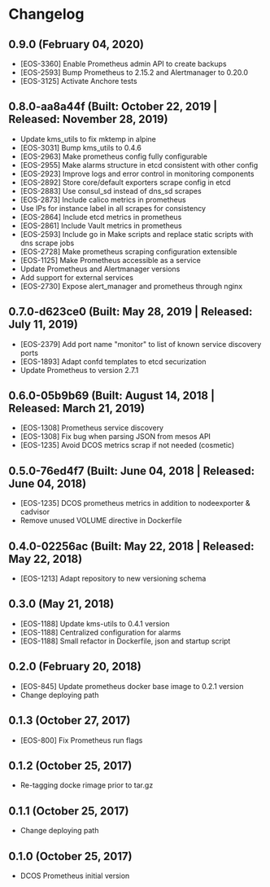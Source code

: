 # Changelog

## 0.9.0 (February 04, 2020)

* [EOS-3360] Enable Prometheus admin API to create backups
* [EOS-2593] Bump Prometheus to 2.15.2 and Alertmanager to 0.20.0
* [EOS-3125] Activate Anchore tests

## 0.8.0-aa8a44f (Built: October 22, 2019 | Released: November 28, 2019)

* Update kms_utils to fix mktemp in alpine
* [EOS-3031] Bump kms_utils to 0.4.6
* [EOS-2963] Make prometheus config fully configurable
* [EOS-2955] Make alarms structure in etcd consistent with other config
* [EOS-2923] Improve logs and error control in monitoring components
* [EOS-2892] Store core/default exporters scrape config in etcd
* [EOS-2883] Use consul_sd instead of dns_sd scrapes
* [EOS-2873] Include calico metrics in prometheus
* Use IPs for instance label in all scrapes for consistency
* [EOS-2864] Include etcd metrics in prometheus
* [EOS-2861] Include Vault metrics in prometheus
* [EOS-2593] Include go in Make scripts and replace static scripts with dns scrape jobs 
* [EOS-2728] Make prometheus scraping configuration extensible
* [EOS-1125] Make Prometheus accessible as a service
* Update Prometheus and Alertmanager versions
* Add support for external services
* [EOS-2730] Expose alert_manager and prometheus through nginx

## 0.7.0-d623ce0 (Built: May 28, 2019 | Released: July 11, 2019)

* [EOS-2379] Add port name "monitor" to list of known service discovery ports
* [EOS-1893] Adapt confd templates to etcd securization
* Update Prometheus to version 2.7.1

## 0.6.0-05b9b69 (Built: August 14, 2018 | Released: March 21, 2019)

* [EOS-1308] Prometheus service discovery
* [EOS-1308] Fix bug when parsing JSON from mesos API
* [EOS-1235] Avoid DCOS metrics scrap if not needed (cosmetic)

## 0.5.0-76ed4f7 (Built: June 04, 2018 | Released: June 04, 2018)

* [EOS-1235] DCOS prometheus metrics in addition to nodeexporter & cadvisor
* Remove unused VOLUME directive in Dockerfile

## 0.4.0-02256ac (Built: May 22, 2018 | Released: May 22, 2018)

* [EOS-1213] Adapt repository to new versioning schema 

## 0.3.0 (May 21, 2018)

* [EOS-1188] Update kms-utils to 0.4.1 version
* [EOS-1188] Centralized configuration for alarms
* [EOS-1188] Small refactor in Dockerfile, json and startup script

## 0.2.0 (February 20, 2018)

* [EOS-845] Update prometheus docker base image to 0.2.1 version
* Change deploying path

## 0.1.3 (October 27, 2017)

* [EOS-800] Fix Prometheus run flags 

## 0.1.2 (October 25, 2017)

* Re-tagging docke rimage prior to tar.gz

## 0.1.1 (October 25, 2017)

* Change deploying path

## 0.1.0 (October 25, 2017)

* DCOS Prometheus initial version
